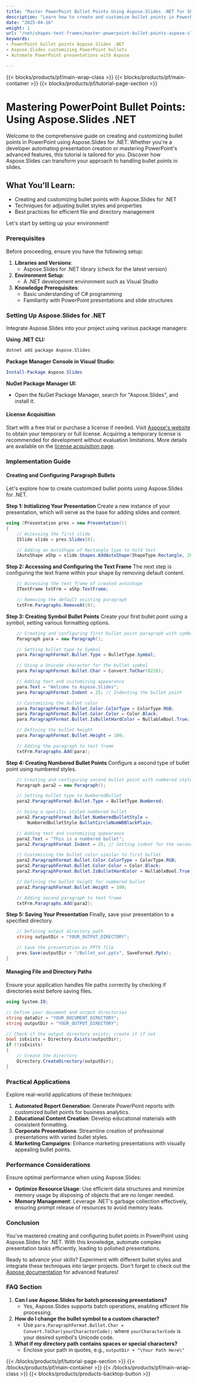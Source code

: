 ```yaml
---
title: "Master PowerPoint Bullet Points Using Aspose.Slides .NET for Shapes & Text Frames"
description: "Learn how to create and customize bullet points in PowerPoint presentations with Aspose.Slides for .NET. This guide covers all aspects from setup to advanced customization."
date: "2025-04-16"
weight: 1
url: "/net/shapes-text-frames/master-powerpoint-bullet-points-aspose-slides-net/"
keywords:
- PowerPoint bullet points Aspose.Slides .NET
- Aspose.Slides customizing PowerPoint bullets
- Automate PowerPoint presentations with Aspose

---
```


{{< blocks/products/pf/main-wrap-class >}}
{{< blocks/products/pf/main-container >}}
{{< blocks/products/pf/tutorial-page-section >}}
# Mastering PowerPoint Bullet Points: Using Aspose.Slides .NET

Welcome to the comprehensive guide on creating and customizing bullet points in PowerPoint using Aspose.Slides for .NET. Whether you're a developer automating presentation creation or mastering PowerPoint's advanced features, this tutorial is tailored for you. Discover how Aspose.Slides can transform your approach to handling bullet points in slides.

## What You'll Learn:
- Creating and customizing bullet points with Aspose.Slides for .NET
- Techniques for adjusting bullet styles and properties
- Best practices for efficient file and directory management

Let's start by setting up your environment!

### Prerequisites
Before proceeding, ensure you have the following setup:
1. **Libraries and Versions**:
   - Aspose.Slides for .NET library (check for the latest version)
2. **Environment Setup**:
   - A .NET development environment such as Visual Studio
3. **Knowledge Prerequisites**:
   - Basic understanding of C# programming
   - Familiarity with PowerPoint presentations and slide structures

### Setting Up Aspose.Slides for .NET
Integrate Aspose.Slides into your project using various package managers:

**Using .NET CLI:**
```bash
dotnet add package Aspose.Slides
```

**Package Manager Console in Visual Studio:**
```powershell
Install-Package Aspose.Slides
```

**NuGet Package Manager UI:**
- Open the NuGet Package Manager, search for "Aspose.Slides", and install it.

#### License Acquisition
Start with a free trial or purchase a license if needed. Visit [Aspose's website](https://purchase.aspose.com/buy) to obtain your temporary or full license. Acquiring a temporary license is recommended for development without evaluation limitations. More details are available on the [license acquisition page](https://purchase.aspose.com/temporary-license/).

### Implementation Guide
#### Creating and Configuring Paragraph Bullets
Let's explore how to create customized bullet points using Aspose.Slides for .NET.

**Step 1: Initializing Your Presentation**
Create a new instance of your presentation, which will serve as the base for adding slides and content.

```csharp
using (Presentation pres = new Presentation())
{
    // Accessing the first slide
    ISlide slide = pres.Slides[0];

    // Adding an AutoShape of Rectangle type to hold text
    IAutoShape aShp = slide.Shapes.AddAutoShape(ShapeType.Rectangle, 200, 200, 400, 200);
```

**Step 2: Accessing and Configuring the Text Frame**
The next step is configuring the text frame within your shape by removing default content.

```csharp
    // Accessing the text frame of created autoshape
    ITextFrame txtFrm = aShp.TextFrame;

    // Removing the default existing paragraph
    txtFrm.Paragraphs.RemoveAt(0);
```

**Step 3: Creating Symbol Bullet Points**
Create your first bullet point using a symbol, setting various formatting options.

```csharp
    // Creating and configuring first bullet point paragraph with symbol
    Paragraph para = new Paragraph();

    // Setting bullet type to Symbol
    para.ParagraphFormat.Bullet.Type = BulletType.Symbol;

    // Using a Unicode character for the bullet symbol
    para.ParagraphFormat.Bullet.Char = Convert.ToChar(8226);

    // Adding text and customizing appearance
    para.Text = "Welcome to Aspose.Slides";
    para.ParagraphFormat.Indent = 25; // Indenting the bullet point

    // Customizing the bullet color
    para.ParagraphFormat.Bullet.Color.ColorType = ColorType.RGB;
    para.ParagraphFormat.Bullet.Color.Color = Color.Black;
    para.ParagraphFormat.Bullet.IsBulletHardColor = NullableBool.True;

    // Defining the bullet height
    para.ParagraphFormat.Bullet.Height = 100;

    // Adding the paragraph to text frame
    txtFrm.Paragraphs.Add(para);
```

**Step 4: Creating Numbered Bullet Points**
Configure a second type of bullet point using numbered styles.

```csharp
    // Creating and configuring second bullet point with numbered style
    Paragraph para2 = new Paragraph();

    // Setting bullet type to NumberedBullet
    para2.ParagraphFormat.Bullet.Type = BulletType.Numbered;

    // Using a specific styled numbered bullet
    para2.ParagraphFormat.Bullet.NumberedBulletStyle = 
        NumberedBulletStyle.BulletCircleNumWDBlackPlain;

    // Adding text and customizing appearance
    para2.Text = "This is a numbered bullet";
    para2.ParagraphFormat.Indent = 25; // Setting indent for the second bullet point

    // Customizing the bullet color similar to first bullet
    para2.ParagraphFormat.Bullet.Color.ColorType = ColorType.RGB;
    para2.ParagraphFormat.Bullet.Color.Color = Color.Black;
    para2.ParagraphFormat.Bullet.IsBulletHardColor = NullableBool.True;

    // Defining the bullet height for numbered bullet
    para2.ParagraphFormat.Bullet.Height = 100;

    // Adding second paragraph to text frame
    txtFrm.Paragraphs.Add(para2);
```

**Step 5: Saving Your Presentation**
Finally, save your presentation to a specified directory.

```csharp
    // Defining output directory path
    string outputDir = "YOUR_OUTPUT_DIRECTORY";

    // Save the presentation as PPTX file
    pres.Save(outputDir + "/Bullet_out.pptx", SaveFormat.Pptx);
}
```

#### Managing File and Directory Paths
Ensure your application handles file paths correctly by checking if directories exist before saving files.

```csharp
using System.IO;

// Define your document and output directories
string dataDir = "YOUR_DOCUMENT_DIRECTORY";
string outputDir = "YOUR_OUTPUT_DIRECTORY";

// Check if the output directory exists; create it if not
bool isExists = Directory.Exists(outputDir);
if (!isExists)
{
    // Create the directory
    Directory.CreateDirectory(outputDir);
}
```

### Practical Applications
Explore real-world applications of these techniques:
1. **Automated Report Generation**: Generate PowerPoint reports with customized bullet points for business analytics.
2. **Educational Content Creation**: Develop educational materials with consistent formatting.
3. **Corporate Presentations**: Streamline creation of professional presentations with varied bullet styles.
4. **Marketing Campaigns**: Enhance marketing presentations with visually appealing bullet points.

### Performance Considerations
Ensure optimal performance when using Aspose.Slides:
- **Optimize Resource Usage**: Use efficient data structures and minimize memory usage by disposing of objects that are no longer needed.
- **Memory Management**: Leverage .NET's garbage collection effectively, ensuring prompt release of resources to avoid memory leaks.

### Conclusion
You've mastered creating and configuring bullet points in PowerPoint using Aspose.Slides for .NET. With this knowledge, automate complex presentation tasks efficiently, leading to polished presentations.

Ready to advance your skills? Experiment with different bullet styles and integrate these techniques into larger projects. Don't forget to check out the [Aspose documentation](https://reference.aspose.com/slides/net/) for advanced features!

### FAQ Section
1. **Can I use Aspose.Slides for batch processing presentations?**
   - Yes, Aspose.Slides supports batch operations, enabling efficient file processing.
2. **How do I change the bullet symbol to a custom character?**
   - Use `para.ParagraphFormat.Bullet.Char = Convert.ToChar(yourCharacterCode);` where `yourCharacterCode` is your desired symbol's Unicode code.
3. **What if my directory path contains spaces or special characters?**
   - Enclose your path in quotes, e.g., `outputDir + "\Your Path Here\"`


{{< /blocks/products/pf/tutorial-page-section >}}
{{< /blocks/products/pf/main-container >}}
{{< /blocks/products/pf/main-wrap-class >}}
{{< blocks/products/products-backtop-button >}}
